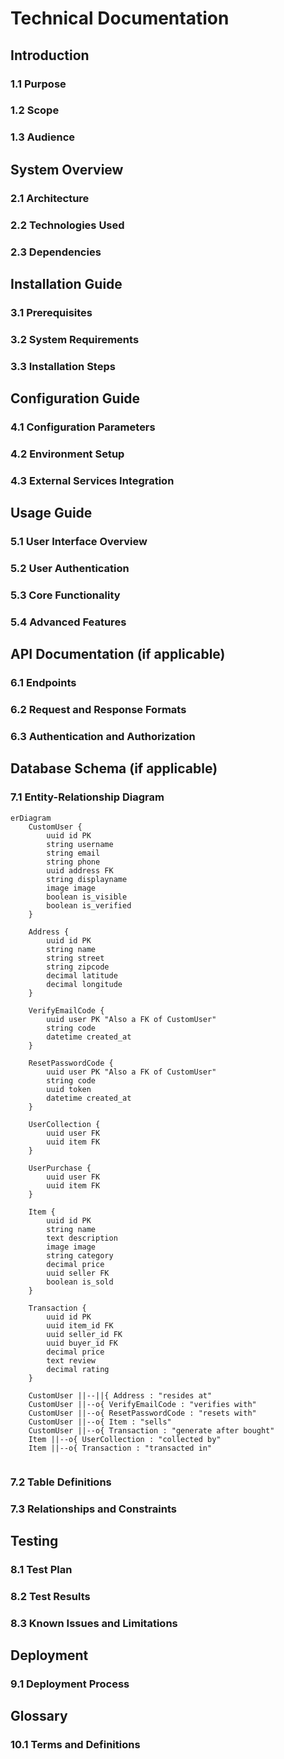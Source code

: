 # Technical Documentation

## Introduction

### 1.1 Purpose

### 1.2 Scope

### 1.3 Audience

## System Overview

### 2.1 Architecture

### 2.2 Technologies Used

### 2.3 Dependencies

## Installation Guide

### 3.1 Prerequisites

### 3.2 System Requirements

### 3.3 Installation Steps

## Configuration Guide

### 4.1 Configuration Parameters

### 4.2 Environment Setup

### 4.3 External Services Integration

## Usage Guide

### 5.1 User Interface Overview

### 5.2 User Authentication

### 5.3 Core Functionality

### 5.4 Advanced Features

## API Documentation (if applicable)

### 6.1 Endpoints

### 6.2 Request and Response Formats

### 6.3 Authentication and Authorization

## Database Schema (if applicable)

### 7.1 Entity-Relationship Diagram

```mermaid 
erDiagram
    CustomUser {
        uuid id PK
        string username
        string email
        string phone
        uuid address FK
        string displayname
        image image
        boolean is_visible
        boolean is_verified
    }

    Address {
        uuid id PK
        string name
        string street
        string zipcode
        decimal latitude
        decimal longitude
    }

    VerifyEmailCode {
        uuid user PK "Also a FK of CustomUser"
        string code
        datetime created_at
    }

    ResetPasswordCode {
        uuid user PK "Also a FK of CustomUser"
        string code
        uuid token
        datetime created_at
    }

    UserCollection {
        uuid user FK
        uuid item FK
    }

    UserPurchase {
        uuid user FK
        uuid item FK
    }

    Item {
        uuid id PK
        string name
        text description
        image image
        string category
        decimal price
        uuid seller FK
        boolean is_sold
    }

    Transaction {
        uuid id PK
        uuid item_id FK
        uuid seller_id FK
        uuid buyer_id FK
        decimal price
        text review
        decimal rating
    }

    CustomUser ||--||{ Address : "resides at"
    CustomUser ||--o{ VerifyEmailCode : "verifies with"
    CustomUser ||--o{ ResetPasswordCode : "resets with"
    CustomUser ||--o{ Item : "sells"
    CustomUser ||--o{ Transaction : "generate after bought"
    Item ||--o{ UserCollection : "collected by"
    Item ||--o{ Transaction : "transacted in"


```
### 7.2 Table Definitions

### 7.3 Relationships and Constraints

## Testing

### 8.1 Test Plan

### 8.2 Test Results

### 8.3 Known Issues and Limitations

## Deployment

### 9.1 Deployment Process

## Glossary

### 10.1 Terms and Definitions
